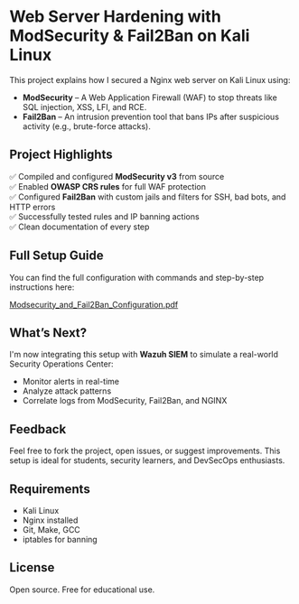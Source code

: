 # Web Server Hardening with ModSecurity & Fail2Ban on Kali Linux

This project explains how I secured a Nginx web server on Kali Linux using:

- **ModSecurity** – A Web Application Firewall (WAF) to stop threats like SQL injection, XSS, LFI, and RCE.
- **Fail2Ban** – An intrusion prevention tool that bans IPs after suspicious activity (e.g., brute-force attacks).

##  Project Highlights

✅ Compiled and configured **ModSecurity v3** from source  
✅ Enabled **OWASP CRS rules** for full WAF protection  
✅ Configured **Fail2Ban** with custom jails and filters for SSH, bad bots, and HTTP errors  
✅ Successfully tested rules and IP banning actions  
✅ Clean documentation of every step

##  Full Setup Guide

You can find the full configuration with commands and step-by-step instructions here:

 [Modsecurity_and_Fail2Ban_Configuration.pdf](Modsecurity_and_Fail2Ban_Configuration.pdf)

##  What’s Next?

I'm now integrating this setup with **Wazuh SIEM** to simulate a real-world Security Operations Center:
- Monitor alerts in real-time
- Analyze attack patterns
- Correlate logs from ModSecurity, Fail2Ban, and NGINX

##  Feedback

Feel free to fork the project, open issues, or suggest improvements. This setup is ideal for students, security learners, and DevSecOps enthusiasts.

##  Requirements

- Kali Linux
- Nginx installed
- Git, Make, GCC
- iptables for banning

##  License

Open source. Free for educational use.
